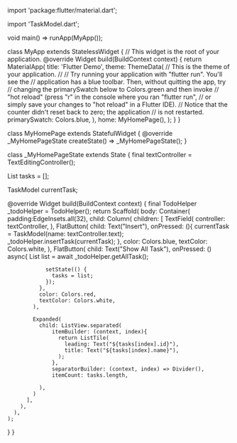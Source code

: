 
import 'package:flutter/material.dart';

import 'TaskModel.dart';

void main() => runApp(MyApp());

class MyApp extends StatelessWidget {
  // This widget is the root of your application.
  @override
  Widget build(BuildContext context) {
    return MaterialApp(
      title: 'Flutter Demo',
      theme: ThemeData(
        // This is the theme of your application.
        //
        // Try running your application with "flutter run". You'll see the
        // application has a blue toolbar. Then, without quitting the app, try
        // changing the primarySwatch below to Colors.green and then invoke
        // "hot reload" (press "r" in the console where you ran "flutter run",
        // or simply save your changes to "hot reload" in a Flutter IDE).
        // Notice that the counter didn't reset back to zero; the application
        // is not restarted.
        primarySwatch: Colors.blue,
      ),
      home: MyHomePage(),
    );
  }
}

class MyHomePage extends StatefulWidget {
  @override
  _MyHomePageState createState() => _MyHomePageState();
}

class _MyHomePageState extends State<MyHomePage> {
  final textController = TextEditingController();

  List<TaskModel> tasks = [];

  TaskModel currentTask;



  @override
  Widget build(BuildContext context) {
    final TodoHelper _todoHelper = TodoHelper();
    return Scaffold(
      body: Container(
        padding:EdgeInsets.all(32),
        child: Column(
          children: <Widget>[
            TextField(
              controller: textController,
            ),
            FlatButton(
              child: Text("Insert"),
              onPressed: (){
                currentTask = TaskModel(name: textController.text);
                _todoHelper.insertTask(currentTask);
              },
              color: Colors.blue,
              textColor: Colors.white,
            ),
            FlatButton(
              child: Text("Show All Task"),
              onPressed: () async{
                List<TaskModel> list = await _todoHelper.getAllTask();

                setState(() {
                  tasks = list;
                });
              },
              color: Colors.red,
              textColor: Colors.white,
            ),

            Expanded(
              child: ListView.separated(
                  itemBuilder: (context, index){
                    return ListTile(
                      leading: Text("${tasks[index].id}"),
                      title: Text("${tasks[index].name}"),
                    );
                  },
                  separatorBuilder: (context, index) => Divider(),
                  itemCount: tasks.length,

              ),
            )
          ],
        ),
      ),
    );
  }
}
